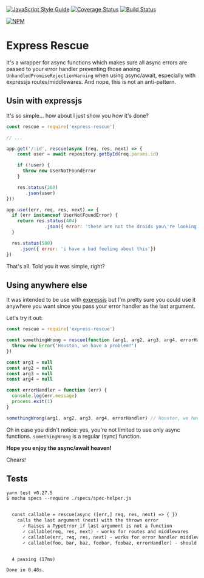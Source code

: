 [![JavaScript Style Guide](https://img.shields.io/badge/code_style-standard-brightgreen.svg)](https://standardjs.com)
[![Coverage Status](https://coveralls.io/repos/github/rwillians/express-rescue/badge.svg?branch=master)](https://coveralls.io/github/rwillians/express-rescue?branch=master)
[![Build Status](https://travis-ci.org/rwillians/express-rescue.svg?branch=master)](https://travis-ci.org/rwillians/express-rescue)

[![NPM](https://nodei.co/npm/express-rescue.png)](https://npmjs.org/package/express-rescue)

# Express Rescue

It's a wrapper for async functions which makes sure all async errors are passed to your error handler preventing those anoing `UnhandledPromiseRejectionWarning` when using async/await, especially with expressjs routes/middlewares. And nope, this is not an anti-pattern.


## Usin with expressjs

It's so simple... how about I just show you how it's done?

```js
const rescue = require('express-rescue')

// ...

app.get('/:id', rescue(async (req, res, next) => {
    const user = await repository.getById(req.params.id)

    if (!user) {
      throw new UserNotFoundError
    }

    res.status(200)
       .json(user)
}))

app.use((err, req, res, next) => {
  if (err instanceof UserNotFoundError) {
    return res.status(404)
              .json({ error: 'these are not the droids you\'re looking for'})
  }

  res.status(500)
     .json({ error: 'i have a bad feeling about this'})
})

```


That's all. Told you it was simple, right?


## Using anywhere else

It was intended to be use with [expressjs](http://expressjs.com/) but I'm pretty sure you could use it anywhere you want since you pass your error handler as the last argument.

Let's try it out:

```js
const rescue = require('express-rescue')

const somethingWrong = rescue(function (arg1, arg2, arg3, arg4, errorHandler) {
  throw new Error('Houston, we have a problem!')
})

const arg1 = null
const arg2 = null
const arg3 = null
const arg4 = null

const errorHandler = function (err) {
  console.log(err.message)
  process.exit(1)
}

somethingWrong(arg1, arg2, arg3, arg4, errorHandler) // Houston, we have a problem!
```

Oh in case you didn't notice: yes, you're not limited to use only async functions. `somethingWrong` is a regular (sync) function.


**Hope you enjoy the async/await heaven!**

Chears!


## Tests

```txt
yarn test v0.27.5
$ mocha specs --require ./specs/spec-helper.js


  const callable = rescue(async ([err,] req, res, next) => { })
    calls the last argument (next) with the thrown error
      ✓ Raises a TypeError if last argument is not a function
      ✓ callable(req, res, next) - works for routes and middlewares
      ✓ callable(err, req, res, next) - works for error handler middlewares
      ✓ callable(foo, bar, baz, foobar, foobaz, errorHandler) - should work for basically anything, since you place an error handler as the last argument


  4 passing (17ms)

Done in 0.48s.
```

